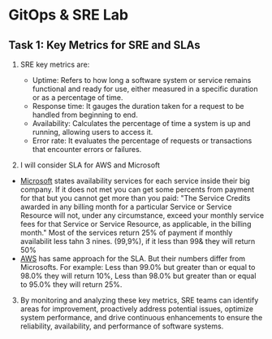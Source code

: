 # GitOps & SRE Lab

## Task 1: Key Metrics for SRE and SLAs

1. SRE key metrics are:

   - Uptime: Refers to how long a software system or service remains functional and ready for use, either measured in a specific duration or as a percentage of time. 
   - Response time: It gauges the duration taken for a request to be handled from beginning to end. 
   - Availability: Calculates the percentage of time a system is up and running, allowing users to access it. 
   - Error rate: It evaluates the percentage of requests or transactions that encounter errors or failures.

2. I will consider SLA for AWS and Microsoft

- [Microsoft](https://www.microsoft.com/licensing/docs/view/Service-Level-Agreements-SLA-for-Online-Services?lang=1) states availability services for each service inside their big company. If it does not met you can get some percents from payment for that but you cannot get more than you paid: "The Service Credits awarded in any billing month for a particular Service or Service Resource will not, under any circumstance, exceed your monthly service fees for that Service or Service Resource, as applicable, in the billing month." Most of the services return 25% of payment if monthly availabilit less tahn 3 nines. (99,9%), if it less than 99& they will return 50%
- [AWS](https://aws.amazon.com/ru/legal/service-level-agreements/) has same approach for the SLA. But their numbers differ from Microsofts. For example: Less than 99.0% but greater than or equal to 98.0% they will return 10%, Less than 98.0% but greater than or equal to 95.0% they will return 25%.

3. By monitoring and analyzing these key metrics, SRE teams can identify areas for improvement, proactively address potential issues, optimize system performance, and drive continuous enhancements to ensure the reliability, availability, and performance of software systems.